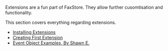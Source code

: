 Extensions are a fun part of FaxStore. They allow further cusomtisation and functionality.

This section covers everything regarding extensions.

- [Installing Extensions](/c/faxstore/installing-extensions)
- [Creating First Extension](/c/faxstore/creating-first-extension)
- [Event Object Examples, By Shawn E.](/c/faxstore/event-object-examples)
